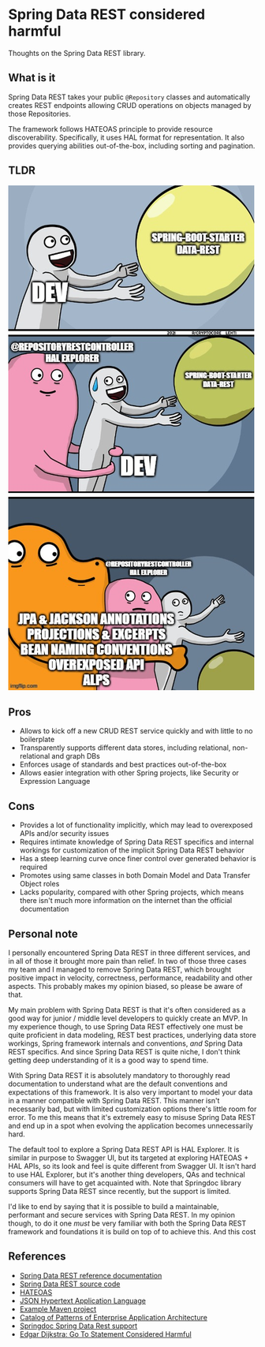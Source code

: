 # Spring Data REST considered harmful

Thoughts on the Spring Data REST library.

## What is it

Spring Data REST takes your public `@Repository` classes and automatically creates REST endpoints allowing CRUD operations on objects managed by those Repositories.

The framework follows HATEOAS principle to provide resource discoverability. Specifically, it uses HAL format for representation. It also provides querying abilities out-of-the-box, including sorting and pagination.

## TLDR

![meme](meme-2.jpg)

## Pros

* Allows to kick off a new CRUD REST service quickly and with little to no boilerplate
* Transparently supports different data stores, including relational, non-relational and graph DBs
* Enforces usage of standards and best practices out-of-the-box
* Allows easier integration with other Spring projects, like Security or Expression Language

## Cons

* Provides a lot of functionality implicitly, which may lead to overexposed APIs and/or security issues
* Requires intimate knowledge of Spring Data REST specifics and internal workings for customization of the implicit Spring Data REST behavior
* Has a steep learning curve once finer control over generated behavior is required
* Promotes using same classes in both Domain Model and Data Transfer Object roles
* Lacks popularity, compared with other Spring projects, which means there isn't much more information on the internet than the official documentation

## Personal note

I personally encountered Spring Data REST in three different services, and in all of those it brought more pain than relief. In two of those three cases my team and I managed to remove Spring Data REST, which brought positive impact in velocity, correctness, performance, readability and other aspects. This probably makes my opinion biased, so please be aware of that.

My main problem with Spring Data REST is that it's often considered as a good way for junior / middle level developers to quickly create an MVP. In my experience though, to use Spring Data REST effectively one must be quite proficient in data modeling, REST best practices, underlying data store workings, Spring framework internals and conventions, _and_ Spring Data REST specifics. And since Spring Data REST is quite niche, I don't think getting deep understanding of it is a good way to spend time.

With Spring Data REST it is absolutely mandatory to thoroughly read documentation to understand what are the default conventions and expectations of this framework. It is also very important to model your data in a manner compatible with Spring Data REST. This manner isn't necessarily bad, but with limited customization options there's little room for error. To me this means that it's extremely easy to misuse Spring Data REST and end up in a spot when evolving the application becomes unnecessarily hard.

The default tool to explore a Spring Data REST API is HAL Explorer. It is similar in purpose to Swagger UI, but its targeted at exploring HATEOAS + HAL APIs, so its look and feel is quite different from Swagger UI. It isn't hard to use HAL Explorer, but it's another thing developers, QAs and technical consumers will have to get acquainted with. 
Note that Springdoc library supports Spring Data REST since recently, but the support is limited.

I'd like to end by saying that it is possible to build a maintainable, performant and secure services with Spring Data REST. In my opinion though, to do it one _must_ be very familiar with both the Spring Data REST framework and foundations it is build on top of to achieve this. And this cost 

## References

* [Spring Data REST reference documentation](https://docs.spring.io/spring-data/rest/reference/index.html)
* [Spring Data REST source code](https://github.com/spring-projects/spring-data-rest)
* [HATEOAS](https://en.wikipedia.org/wiki/HATEOAS)
* [JSON Hypertext Application Language](https://datatracker.ietf.org/doc/html/draft-kelly-json-hal)
* [Example Maven project](https://github.com/sa1nt/spring-data-rest-considered-harmful/tree/main/spring-data-rest-projections)
* [Catalog of Patterns of Enterprise Application Architecture](https://martinfowler.com/eaaCatalog/)
* [Springdoc Spring Data Rest support](https://springdoc.org/#spring-data-rest-support)
* [Edgar Dijkstra: Go To Statement Considered Harmful](https://homepages.cwi.nl/~storm/teaching/reader/Dijkstra68.pdf)
